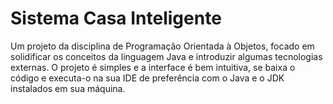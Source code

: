# Sistema Casa Inteligente

Um projeto da disciplina de Programação Orientada à Objetos, focado em solidificar os conceitos da linguagem Java e introduzir algumas tecnologias externas.
O projeto é simples e a interface é bem intuitiva, se baixa o código e executa-o na sua IDE de preferência com o Java e o JDK instalados em sua máquina.
